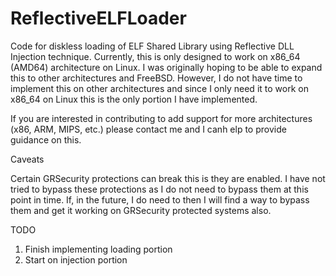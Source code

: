 # ReflectiveELFLoader
Code for diskless loading of ELF Shared Library using Reflective DLL Injection technique. Currently, this is only designed to work on x86_64 (AMD64) architecture on Linux. I was originally hoping to be able to expand this to other architectures and FreeBSD. However, I do not have time to implement this on other architectures and since I only need it to work on x86_64 on Linux this is the only portion I have implemented.

If you are interested in contributing to add support for more architectures (x86, ARM, MIPS, etc.) please contact me and I canh elp to provide guidance on this. 

Caveats

Certain GRSecurity protections can break this is they are enabled. I have not tried to bypass these protections as I do not need to bypass them at this point in time. If, in the future, I do need to then I will find a way to bypass them and get it working on GRSecurity protected systems also.

TODO

1. Finish implementing loading portion
2. Start on injection portion
